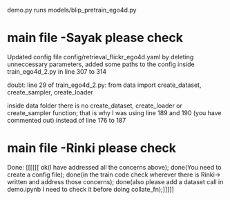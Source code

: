 demo.py runs models/blip_pretrain_ego4d.py


# main file -Sayak please check
Updated config file config/retrieval_flickr_ego4d.yaml by deleting unneccessary parameters, added some paths to the config inside train_ego4d_2.py  in line 307 to 314

doubt:
line 29 of train_ego4d_2.py:  from data import create_dataset, create_sampler, create_loader

inside data folder there is no create_dataset, create_loader or create_sampler function;
that is why I was using line 189 and 190 (you have commented out) instead of line 176 to 187

# main file -Rinki please check
Done: [[[[[[ ok(I have addressed all the concerns above);
done(You need to create a config file);
done(in the train code check wherever there is Rinki-> written and address those concerns);
done(also please add a dataset call in demo.ipynb I need to check it before doing collate_fn);]]]]]
